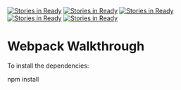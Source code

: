 [![Stories in Ready](https://badge.waffle.io/esayler/game-time.png?label=ready&title=Ready)](https://waffle.io/esayler/game-time)
[![Stories in Ready](https://badge.waffle.io/esayler/game-time.png?label=ready&title=Ready)](https://waffle.io/esayler/game-time)
[![Stories in Ready](https://badge.waffle.io/esayler/game-time.png?label=ready&title=Ready)](https://waffle.io/esayler/game-time)
[![Stories in Ready](https://badge.waffle.io/esayler/game-time.png?label=ready&title=Ready)](https://waffle.io/esayler/game-time)
[![Stories in Ready](https://badge.waffle.io/ejwill04/game-time.png?label=ready&title=Ready)](https://waffle.io/ejwill04/game-time)
# Webpack Walkthrough

To install the dependencies:

npm install
